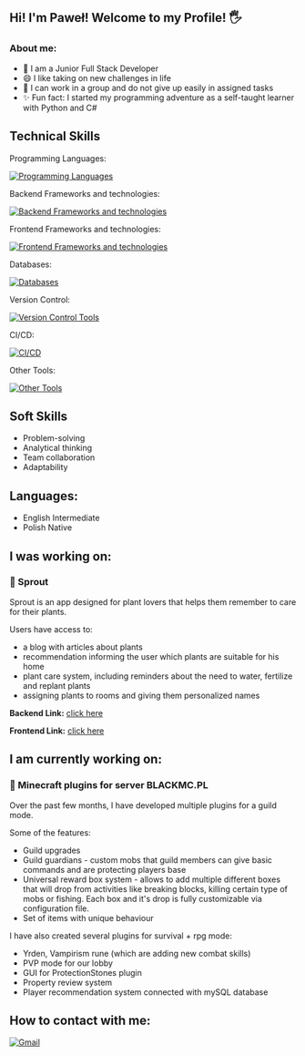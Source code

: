 ## Hi! I'm Paweł! Welcome to my Profile! 🖐 ##


### About me:
- 🌱 I am a Junior Full Stack Developer
- 😄 I like taking on new challenges in life
- 🤝 I can work in a group and do not give up easily in assigned tasks
- ✨ Fun fact: I started my programming adventure as a self-taught learner with Python and C#

## Technical Skills

Programming Languages:

[![Programming Languages](https://skillicons.dev/icons?i=java,js,ts,cs&perline=4)](https://skillicons.dev)

Backend Frameworks and technologies:

[![Backend Frameworks and technologies](https://skillicons.dev/icons?i=spring,maven,hibernate&perline=3)](https://skillicons.dev)

Frontend Frameworks and technologies:

[![Frontend Frameworks and technologies](https://skillicons.dev/icons?i=html,css,react,express,nodejs,vue&perline=6)](https://skillicons.dev)

Databases:

[![Databases](https://skillicons.dev/icons?i=postgres,mysql,sqlite,mongodb&perline=4)](https://skillicons.dev)

Version Control:

[![Version Control Tools](https://skillicons.dev/icons?i=git,github&perline=2)](https://skillicons.dev)

CI/CD:

[![CI/CD](https://skillicons.dev/icons?i=githubactions,docker&perline=2)](https://skillicons.dev)

Other Tools:

[![Other Tools](https://skillicons.dev/icons?i=godot,postman&perline=2)](https://skillicons.dev)

## Soft Skills
- Problem-solving
- Analytical thinking
- Team collaboration
- Adaptability
  
## Languages:
- English Intermediate
- Polish  Native

## I was working on:
### 🌱 Sprout
Sprout is an app designed for plant lovers that helps them remember to care for their plants.

Users have access to:
- a blog with articles about plants
- recommendation informing the user which plants are suitable for his home
- plant care system, including reminders about the need to water, fertilize and replant plants
- assigning plants to rooms and giving them personalized names

**Backend Link:** [click here](https://github.com/C00kier/Sprout-backend)

**Frontend Link:** [click here](https://github.com/C00kier/Sprout-frontend)

## I am currently working on:
### 🗻 Minecraft plugins for server BLACKMC.PL
Over the past few months, I have developed multiple plugins for a guild mode.

Some of the features:
- Guild upgrades
- Guild guardians - custom mobs that guild members can give basic commands and are protecting players base
- Universal reward box system - allows to add multiple different boxes that will drop from activities like breaking blocks, killing certain type of mobs or fishing. Each box and it's drop is fully customizable via configuration file.
- Set of items with unique behaviour

I have also created several plugins for survival + rpg mode:
- Yrden, Vampirism rune (which are adding new combat skills)
- PVP mode for our lobby
- GUI for ProtectionStones plugin
- Property review system
- Player recommendation system connected with mySQL database

## How to contact with me:
[![Gmail](https://img.shields.io/badge/Gmail-D14836?style=for-the-badge&logo=gmail&logoColor=white)](mailto:pawelmateuszignaczak@gmail.com)

